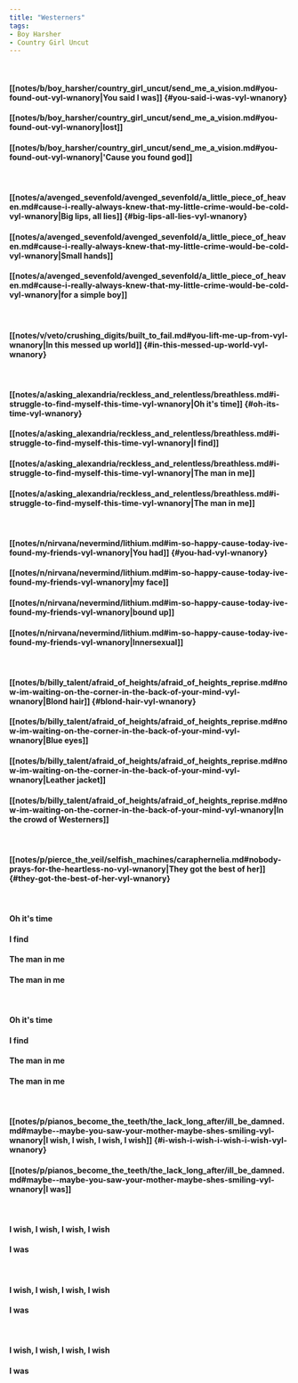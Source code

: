 ```yaml
---
title: "Westerners"
tags:
- Boy Harsher
- Country Girl Uncut
---
```

&nbsp;
#### [[notes/b/boy_harsher/country_girl_uncut/send_me_a_vision.md#you-found-out-vyl-wnanory|You said I was]] {#you-said-i-was-vyl-wnanory}
#### [[notes/b/boy_harsher/country_girl_uncut/send_me_a_vision.md#you-found-out-vyl-wnanory|lost]]
#### [[notes/b/boy_harsher/country_girl_uncut/send_me_a_vision.md#you-found-out-vyl-wnanory|'Cause you found god]]
&nbsp;
#### [[notes/a/avenged_sevenfold/avenged_sevenfold/a_little_piece_of_heaven.md#cause-i-really-always-knew-that-my-little-crime-would-be-cold-vyl-wnanory|Big lips, all lies]] {#big-lips-all-lies-vyl-wnanory}
#### [[notes/a/avenged_sevenfold/avenged_sevenfold/a_little_piece_of_heaven.md#cause-i-really-always-knew-that-my-little-crime-would-be-cold-vyl-wnanory|Small hands]]
#### [[notes/a/avenged_sevenfold/avenged_sevenfold/a_little_piece_of_heaven.md#cause-i-really-always-knew-that-my-little-crime-would-be-cold-vyl-wnanory|for a simple boy]]
&nbsp;
#### [[notes/v/veto/crushing_digits/built_to_fail.md#you-lift-me-up-from-vyl-wnanory|In this messed up world]] {#in-this-messed-up-world-vyl-wnanory}
&nbsp;
#### [[notes/a/asking_alexandria/reckless_and_relentless/breathless.md#i-struggle-to-find-myself-this-time-vyl-wnanory|Oh it's time]] {#oh-its-time-vyl-wnanory}
#### [[notes/a/asking_alexandria/reckless_and_relentless/breathless.md#i-struggle-to-find-myself-this-time-vyl-wnanory|I find]]
#### [[notes/a/asking_alexandria/reckless_and_relentless/breathless.md#i-struggle-to-find-myself-this-time-vyl-wnanory|The man in me]]
#### [[notes/a/asking_alexandria/reckless_and_relentless/breathless.md#i-struggle-to-find-myself-this-time-vyl-wnanory|The man in me]]
&nbsp;
#### [[notes/n/nirvana/nevermind/lithium.md#im-so-happy-cause-today-ive-found-my-friends-vyl-wnanory|You had]] {#you-had-vyl-wnanory}
#### [[notes/n/nirvana/nevermind/lithium.md#im-so-happy-cause-today-ive-found-my-friends-vyl-wnanory|my face]]
#### [[notes/n/nirvana/nevermind/lithium.md#im-so-happy-cause-today-ive-found-my-friends-vyl-wnanory|bound up]]
#### [[notes/n/nirvana/nevermind/lithium.md#im-so-happy-cause-today-ive-found-my-friends-vyl-wnanory|Innersexual]]
&nbsp;
#### [[notes/b/billy_talent/afraid_of_heights/afraid_of_heights_reprise.md#now-im-waiting-on-the-corner-in-the-back-of-your-mind-vyl-wnanory|Blond hair]] {#blond-hair-vyl-wnanory}
#### [[notes/b/billy_talent/afraid_of_heights/afraid_of_heights_reprise.md#now-im-waiting-on-the-corner-in-the-back-of-your-mind-vyl-wnanory|Blue eyes]]
#### [[notes/b/billy_talent/afraid_of_heights/afraid_of_heights_reprise.md#now-im-waiting-on-the-corner-in-the-back-of-your-mind-vyl-wnanory|Leather jacket]]
#### [[notes/b/billy_talent/afraid_of_heights/afraid_of_heights_reprise.md#now-im-waiting-on-the-corner-in-the-back-of-your-mind-vyl-wnanory|In the crowd of Westerners]]
&nbsp;
#### [[notes/p/pierce_the_veil/selfish_machines/caraphernelia.md#nobody-prays-for-the-heartless-no-vyl-wnanory|They got the best of her]] {#they-got-the-best-of-her-vyl-wnanory}
&nbsp;
#### Oh it's time
#### I find
#### The man in me
#### The man in me
&nbsp;
#### Oh it's time
#### I find
#### The man in me
#### The man in me
&nbsp;
#### [[notes/p/pianos_become_the_teeth/the_lack_long_after/ill_be_damned.md#maybe--maybe-you-saw-your-mother-maybe-shes-smiling-vyl-wnanory|I wish, I wish, I wish, I wish]] {#i-wish-i-wish-i-wish-i-wish-vyl-wnanory}
#### [[notes/p/pianos_become_the_teeth/the_lack_long_after/ill_be_damned.md#maybe--maybe-you-saw-your-mother-maybe-shes-smiling-vyl-wnanory|I was]]
&nbsp;
#### I wish, I wish, I wish, I wish
#### I was
&nbsp;
#### I wish, I wish, I wish, I wish
#### I was
&nbsp;
#### I wish, I wish, I wish, I wish
#### I was
